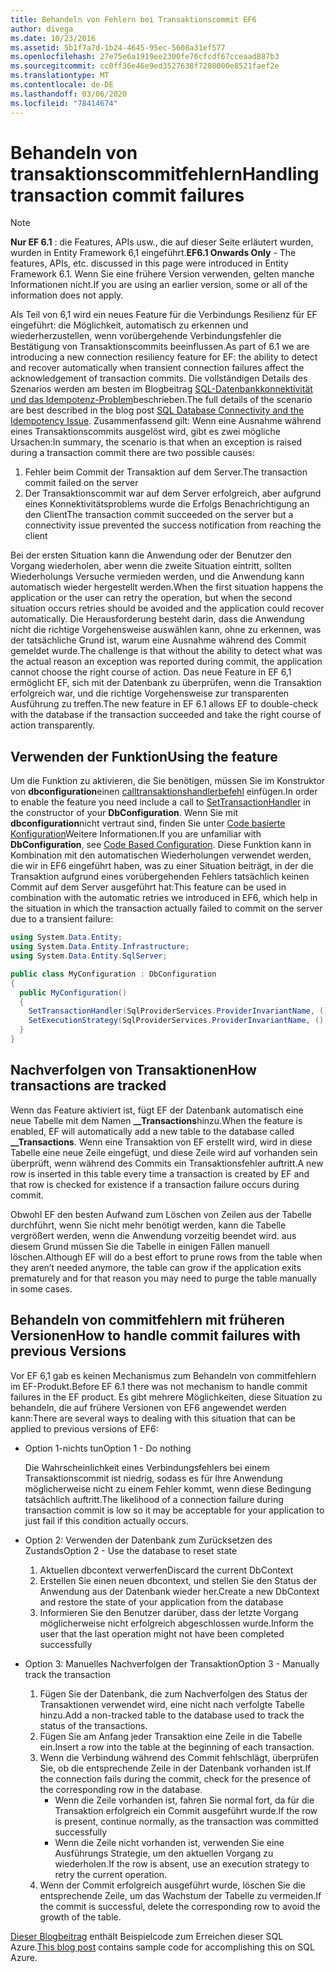 ```yaml
---
title: Behandeln von Fehlern bei Transaktionscommit EF6
author: divega
ms.date: 10/23/2016
ms.assetid: 5b1f7a7d-1b24-4645-95ec-5608a31ef577
ms.openlocfilehash: 27e75e6a1919ee2300fe76cfcdf67cceaad887b3
ms.sourcegitcommit: cc0ff36e46e9ed3527638f7208000e8521faef2e
ms.translationtype: MT
ms.contentlocale: de-DE
ms.lasthandoff: 03/06/2020
ms.locfileid: "78414674"
---
```

# <a name="handling-transaction-commit-failures"></a><span data-ttu-id="457ed-102">Behandeln von transaktionscommitfehlern</span><span class="sxs-lookup"><span data-stu-id="457ed-102">Handling transaction commit failures</span></span>
> [!NOTE]
> <span data-ttu-id="457ed-103">**Nur EF 6.1** : die Features, APIs usw., die auf dieser Seite erläutert wurden, wurden in Entity Framework 6,1 eingeführt.</span><span class="sxs-lookup"><span data-stu-id="457ed-103">**EF6.1 Onwards Only** - The features, APIs, etc. discussed in this page were introduced in Entity Framework 6.1.</span></span> <span data-ttu-id="457ed-104">Wenn Sie eine frühere Version verwenden, gelten manche Informationen nicht.</span><span class="sxs-lookup"><span data-stu-id="457ed-104">If you are using an earlier version, some or all of the information does not apply.</span></span>  

<span data-ttu-id="457ed-105">Als Teil von 6,1 wird ein neues Feature für die Verbindungs Resilienz für EF eingeführt: die Möglichkeit, automatisch zu erkennen und wiederherzustellen, wenn vorübergehende Verbindungsfehler die Bestätigung von Transaktionscommits beeinflussen.</span><span class="sxs-lookup"><span data-stu-id="457ed-105">As part of 6.1 we are introducing a new connection resiliency feature for EF: the ability to detect and recover automatically when transient connection failures affect the acknowledgement of transaction commits.</span></span> <span data-ttu-id="457ed-106">Die vollständigen Details des Szenarios werden am besten im Blogbeitrag [SQL-Datenbankkonnektivität und das Idempotenz-Problem](https://blogs.msdn.com/b/adonet/archive/2013/03/11/sql-database-connectivity-and-the-idempotency-issue.aspx)beschrieben.</span><span class="sxs-lookup"><span data-stu-id="457ed-106">The full details of the scenario are best described in the blog post [SQL Database Connectivity and the Idempotency Issue](https://blogs.msdn.com/b/adonet/archive/2013/03/11/sql-database-connectivity-and-the-idempotency-issue.aspx).</span></span>  <span data-ttu-id="457ed-107">Zusammenfassend gilt: Wenn eine Ausnahme während eines Transaktionscommits ausgelöst wird, gibt es zwei mögliche Ursachen:</span><span class="sxs-lookup"><span data-stu-id="457ed-107">In summary, the scenario is that when an exception is raised during a transaction commit there are two possible causes:</span></span>  

1. <span data-ttu-id="457ed-108">Fehler beim Commit der Transaktion auf dem Server.</span><span class="sxs-lookup"><span data-stu-id="457ed-108">The transaction commit failed on the server</span></span>
2. <span data-ttu-id="457ed-109">Der Transaktionscommit war auf dem Server erfolgreich, aber aufgrund eines Konnektivitätsproblems wurde die Erfolgs Benachrichtigung an den Client</span><span class="sxs-lookup"><span data-stu-id="457ed-109">The transaction commit succeeded on the server but a connectivity issue prevented the success notification from reaching the client</span></span>  

<span data-ttu-id="457ed-110">Bei der ersten Situation kann die Anwendung oder der Benutzer den Vorgang wiederholen, aber wenn die zweite Situation eintritt, sollten Wiederholungs Versuche vermieden werden, und die Anwendung kann automatisch wieder hergestellt werden.</span><span class="sxs-lookup"><span data-stu-id="457ed-110">When the first situation happens the application or the user can retry the operation, but when the second situation occurs retries should be avoided and the application could recover automatically.</span></span> <span data-ttu-id="457ed-111">Die Herausforderung besteht darin, dass die Anwendung nicht die richtige Vorgehensweise auswählen kann, ohne zu erkennen, was der tatsächliche Grund ist, warum eine Ausnahme während des Commit gemeldet wurde.</span><span class="sxs-lookup"><span data-stu-id="457ed-111">The challenge is that without the ability to detect what was the actual reason an exception was reported during commit, the application cannot choose the right course of action.</span></span> <span data-ttu-id="457ed-112">Das neue Feature in EF 6,1 ermöglicht EF, sich mit der Datenbank zu überprüfen, wenn die Transaktion erfolgreich war, und die richtige Vorgehensweise zur transparenten Ausführung zu treffen.</span><span class="sxs-lookup"><span data-stu-id="457ed-112">The new feature in EF 6.1 allows EF to double-check with the database if the transaction succeeded and take the right course of action transparently.</span></span>  

## <a name="using-the-feature"></a><span data-ttu-id="457ed-113">Verwenden der Funktion</span><span class="sxs-lookup"><span data-stu-id="457ed-113">Using the feature</span></span>  

<span data-ttu-id="457ed-114">Um die Funktion zu aktivieren, die Sie benötigen, müssen Sie im Konstruktor von **dbconfiguration**einen [calltransaktionshandlerbefehl](https://msdn.microsoft.com/library/system.data.entity.dbconfiguration.setdefaulttransactionhandler.aspx) einfügen.</span><span class="sxs-lookup"><span data-stu-id="457ed-114">In order to enable the feature you need include a call to [SetTransactionHandler](https://msdn.microsoft.com/library/system.data.entity.dbconfiguration.setdefaulttransactionhandler.aspx) in the constructor of your **DbConfiguration**.</span></span> <span data-ttu-id="457ed-115">Wenn Sie mit **dbconfiguration**nicht vertraut sind, finden Sie unter [Code basierte Konfiguration](~/ef6/fundamentals/configuring/code-based.md)Weitere Informationen.</span><span class="sxs-lookup"><span data-stu-id="457ed-115">If you are unfamiliar with **DbConfiguration**, see [Code Based Configuration](~/ef6/fundamentals/configuring/code-based.md).</span></span> <span data-ttu-id="457ed-116">Diese Funktion kann in Kombination mit den automatischen Wiederholungen verwendet werden, die wir in EF6 eingeführt haben, was zu einer Situation beiträgt, in der die Transaktion aufgrund eines vorübergehenden Fehlers tatsächlich keinen Commit auf dem Server ausgeführt hat:</span><span class="sxs-lookup"><span data-stu-id="457ed-116">This feature can be used in combination with the automatic retries we introduced in EF6, which help in the situation in which the transaction actually failed to commit on the server due to a transient failure:</span></span>  

``` csharp
using System.Data.Entity;
using System.Data.Entity.Infrastructure;
using System.Data.Entity.SqlServer;

public class MyConfiguration : DbConfiguration  
{
  public MyConfiguration()  
  {  
    SetTransactionHandler(SqlProviderServices.ProviderInvariantName, () => new CommitFailureHandler());  
    SetExecutionStrategy(SqlProviderServices.ProviderInvariantName, () => new SqlAzureExecutionStrategy());  
  }  
}
```  

## <a name="how-transactions-are-tracked"></a><span data-ttu-id="457ed-117">Nachverfolgen von Transaktionen</span><span class="sxs-lookup"><span data-stu-id="457ed-117">How transactions are tracked</span></span>  

<span data-ttu-id="457ed-118">Wenn das Feature aktiviert ist, fügt EF der Datenbank automatisch eine neue Tabelle mit dem Namen **__Transactions**hinzu.</span><span class="sxs-lookup"><span data-stu-id="457ed-118">When the feature is enabled, EF will automatically add a new table to the database called **__Transactions**.</span></span> <span data-ttu-id="457ed-119">Wenn eine Transaktion von EF erstellt wird, wird in diese Tabelle eine neue Zeile eingefügt, und diese Zeile wird auf vorhanden sein überprüft, wenn während des Commits ein Transaktionsfehler auftritt.</span><span class="sxs-lookup"><span data-stu-id="457ed-119">A new row is inserted in this table every time a transaction is created by EF and that row is checked for existence if a transaction failure occurs during commit.</span></span>  

<span data-ttu-id="457ed-120">Obwohl EF den besten Aufwand zum Löschen von Zeilen aus der Tabelle durchführt, wenn Sie nicht mehr benötigt werden, kann die Tabelle vergrößert werden, wenn die Anwendung vorzeitig beendet wird. aus diesem Grund müssen Sie die Tabelle in einigen Fällen manuell löschen.</span><span class="sxs-lookup"><span data-stu-id="457ed-120">Although EF will do a best effort to prune rows from the table when they aren’t needed anymore, the table can grow if the application exits prematurely and for that reason you may need to purge the table manually in some cases.</span></span>  

## <a name="how-to-handle-commit-failures-with-previous-versions"></a><span data-ttu-id="457ed-121">Behandeln von commitfehlern mit früheren Versionen</span><span class="sxs-lookup"><span data-stu-id="457ed-121">How to handle commit failures with previous Versions</span></span>

<span data-ttu-id="457ed-122">Vor EF 6,1 gab es keinen Mechanismus zum Behandeln von commitfehlern im EF-Produkt.</span><span class="sxs-lookup"><span data-stu-id="457ed-122">Before EF 6.1 there was not mechanism to handle commit failures in the EF product.</span></span> <span data-ttu-id="457ed-123">Es gibt mehrere Möglichkeiten, diese Situation zu behandeln, die auf frühere Versionen von EF6 angewendet werden kann:</span><span class="sxs-lookup"><span data-stu-id="457ed-123">There are several ways to dealing with this situation that can be applied to previous versions of EF6:</span></span>  

* <span data-ttu-id="457ed-124">Option 1-nichts tun</span><span class="sxs-lookup"><span data-stu-id="457ed-124">Option 1 - Do nothing</span></span>  

  <span data-ttu-id="457ed-125">Die Wahrscheinlichkeit eines Verbindungsfehlers bei einem Transaktionscommit ist niedrig, sodass es für Ihre Anwendung möglicherweise nicht zu einem Fehler kommt, wenn diese Bedingung tatsächlich auftritt.</span><span class="sxs-lookup"><span data-stu-id="457ed-125">The likelihood of a connection failure during transaction commit is low so it may be acceptable for your application to just fail if this condition actually occurs.</span></span>  

* <span data-ttu-id="457ed-126">Option 2: Verwenden der Datenbank zum Zurücksetzen des Zustands</span><span class="sxs-lookup"><span data-stu-id="457ed-126">Option 2 - Use the database to reset state</span></span>  

  1. <span data-ttu-id="457ed-127">Aktuellen dbcontext verwerfen</span><span class="sxs-lookup"><span data-stu-id="457ed-127">Discard the current DbContext</span></span>  
  2. <span data-ttu-id="457ed-128">Erstellen Sie einen neuen dbcontext, und stellen Sie den Status der Anwendung aus der Datenbank wieder her.</span><span class="sxs-lookup"><span data-stu-id="457ed-128">Create a new DbContext and restore the state of your application from the database</span></span>  
  3. <span data-ttu-id="457ed-129">Informieren Sie den Benutzer darüber, dass der letzte Vorgang möglicherweise nicht erfolgreich abgeschlossen wurde.</span><span class="sxs-lookup"><span data-stu-id="457ed-129">Inform the user that the last operation might not have been completed successfully</span></span>  

* <span data-ttu-id="457ed-130">Option 3: Manuelles Nachverfolgen der Transaktion</span><span class="sxs-lookup"><span data-stu-id="457ed-130">Option 3 - Manually track the transaction</span></span>  

  1. <span data-ttu-id="457ed-131">Fügen Sie der Datenbank, die zum Nachverfolgen des Status der Transaktionen verwendet wird, eine nicht nach verfolgte Tabelle hinzu.</span><span class="sxs-lookup"><span data-stu-id="457ed-131">Add a non-tracked table to the database used to track the status of the transactions.</span></span>  
  2. <span data-ttu-id="457ed-132">Fügen Sie am Anfang jeder Transaktion eine Zeile in die Tabelle ein.</span><span class="sxs-lookup"><span data-stu-id="457ed-132">Insert a row into the table at the beginning of each transaction.</span></span>  
  3. <span data-ttu-id="457ed-133">Wenn die Verbindung während des Commit fehlschlägt, überprüfen Sie, ob die entsprechende Zeile in der Datenbank vorhanden ist.</span><span class="sxs-lookup"><span data-stu-id="457ed-133">If the connection fails during the commit, check for the presence of the corresponding row in the database.</span></span>  
     - <span data-ttu-id="457ed-134">Wenn die Zeile vorhanden ist, fahren Sie normal fort, da für die Transaktion erfolgreich ein Commit ausgeführt wurde.</span><span class="sxs-lookup"><span data-stu-id="457ed-134">If the row is present, continue normally, as the transaction was committed successfully</span></span>  
     - <span data-ttu-id="457ed-135">Wenn die Zeile nicht vorhanden ist, verwenden Sie eine Ausführungs Strategie, um den aktuellen Vorgang zu wiederholen.</span><span class="sxs-lookup"><span data-stu-id="457ed-135">If the row is absent, use an execution strategy to retry the current operation.</span></span>  
  4. <span data-ttu-id="457ed-136">Wenn der Commit erfolgreich ausgeführt wurde, löschen Sie die entsprechende Zeile, um das Wachstum der Tabelle zu vermeiden.</span><span class="sxs-lookup"><span data-stu-id="457ed-136">If the commit is successful, delete the corresponding row to avoid the growth of the table.</span></span>  

<span data-ttu-id="457ed-137">[Dieser Blogbeitrag](https://blogs.msdn.com/b/adonet/archive/2013/03/11/sql-database-connectivity-and-the-idempotency-issue.aspx) enthält Beispielcode zum Erreichen dieser SQL Azure.</span><span class="sxs-lookup"><span data-stu-id="457ed-137">[This blog post](https://blogs.msdn.com/b/adonet/archive/2013/03/11/sql-database-connectivity-and-the-idempotency-issue.aspx) contains sample code for accomplishing this on SQL Azure.</span></span>  
